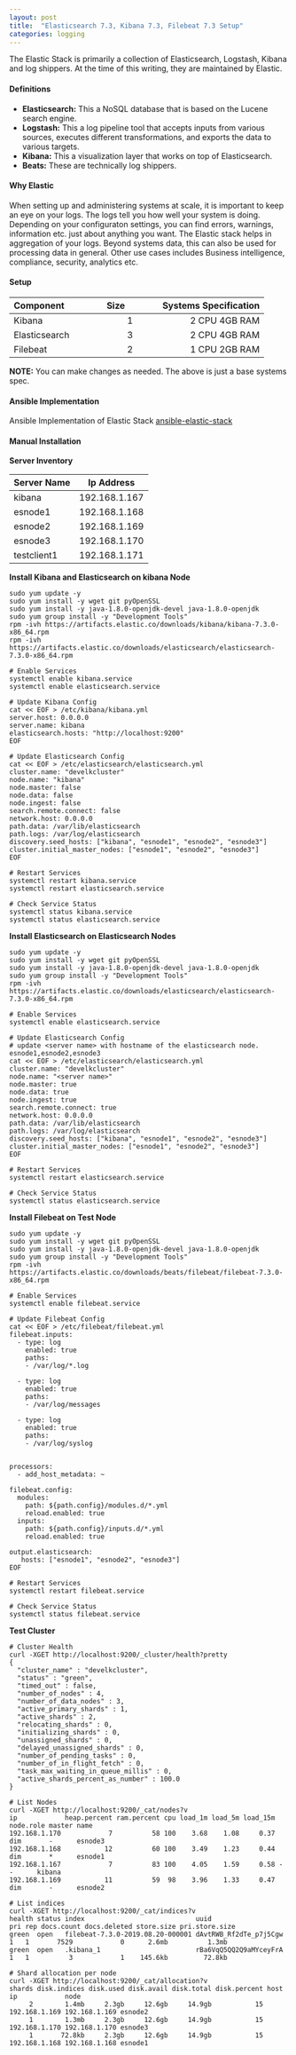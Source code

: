 ```yaml
---
layout: post
title:  "Elasticsearch 7.3, Kibana 7.3, Filebeat 7.3 Setup"
categories: logging
---
```


The Elastic Stack is primarily a collection of Elasticsearch, Logstash, Kibana and log shippers. At the time of this writing, they are maintained by Elastic. 

#### **Definitions**

* **Elasticsearch:** This a NoSQL database that is based on the Lucene search engine. 
* **Logstash:** This a log pipeline tool that accepts inputs from various sources, executes different transformations, and exports the data to various targets. 
* **Kibana:** This a visualization layer that works on top of Elasticsearch.
* **Beats:** These are technically log shippers.


#### **Why Elastic**
When setting up and administering systems at scale, it is important to keep an eye on your logs. The logs tell you how well your system is doing.
Depending on your configuraton settings, you can find errors, warnings, information etc. just about anything you want. The Elastic stack helps in
aggregation of your logs.
Beyond systems data, this can also be used for processing data in general. Other use cases includes Business intelligence, compliance, security, analytics etc.

#### **Setup**

|Component &nbsp; &nbsp; &nbsp; &nbsp; &nbsp; &nbsp; &nbsp; | Size &nbsp; &nbsp; &nbsp; &nbsp; &nbsp; &nbsp; | Systems Specification |
|:------------- |:----:| --------------------: |
|Kibana         |   1  |  2 CPU   4GB RAM      |
|Elasticsearch  |   3  |  2 CPU   4GB RAM      |
|Filebeat       |   2  |  1 CPU   2GB RAM      |

**NOTE:**
You can make changes as needed. The above is just a base systems spec.

#### **Ansible Implementation**

Ansible Implementation of Elastic Stack [ansible-elastic-stack](https://github.com/uonyekwuluje/ansible-elastic-cluster)


#### **Manual Installation**

**Server Inventory**

|Server Name  |  Ip Address    |
|--------------|------------------|
|kibana        |  192.168.1.167   |
|esnode1       |  192.168.1.168   |
|esnode2       |  192.168.1.169   |
|esnode3       |  192.168.1.170   |
|testclient1   |  192.168.1.171   |

**Install Kibana and Elasticsearch on kibana Node**
```
sudo yum update -y
sudo yum install -y wget git pyOpenSSL
sudo yum install -y java-1.8.0-openjdk-devel java-1.8.0-openjdk
sudo yum group install -y "Development Tools"
rpm -ivh https://artifacts.elastic.co/downloads/kibana/kibana-7.3.0-x86_64.rpm
rpm -ivh https://artifacts.elastic.co/downloads/elasticsearch/elasticsearch-7.3.0-x86_64.rpm

# Enable Services
systemctl enable kibana.service
systemctl enable elasticsearch.service

# Update Kibana Config
cat << EOF > /etc/kibana/kibana.yml
server.host: 0.0.0.0
server.name: kibana
elasticsearch.hosts: "http://localhost:9200"
EOF

# Update Elasticsearch Config
cat << EOF > /etc/elasticsearch/elasticsearch.yml
cluster.name: "develkcluster"
node.name: "kibana"
node.master: false
node.data: false
node.ingest: false
search.remote.connect: false
network.host: 0.0.0.0
path.data: /var/lib/elasticsearch
path.logs: /var/log/elasticsearch
discovery.seed_hosts: ["kibana", "esnode1", "esnode2", "esnode3"]
cluster.initial_master_nodes: ["esnode1", "esnode2", "esnode3"]
EOF 

# Restart Services
systemctl restart kibana.service
systemctl restart elasticsearch.service

# Check Service Status
systemctl status kibana.service
systemctl status elasticsearch.service
```




**Install Elasticsearch on Elasticsearch Nodes**
```
sudo yum update -y
sudo yum install -y wget git pyOpenSSL
sudo yum install -y java-1.8.0-openjdk-devel java-1.8.0-openjdk
sudo yum group install -y "Development Tools"
rpm -ivh https://artifacts.elastic.co/downloads/elasticsearch/elasticsearch-7.3.0-x86_64.rpm

# Enable Services
systemctl enable elasticsearch.service

# Update Elasticsearch Config
# update <server name> with hostname of the elasticsearch node. esnode1,esnode2,esnode3
cat << EOF > /etc/elasticsearch/elasticsearch.yml
cluster.name: "develkcluster"
node.name: "<server name>"
node.master: true
node.data: true
node.ingest: true
search.remote.connect: true
network.host: 0.0.0.0   
path.data: /var/lib/elasticsearch
path.logs: /var/log/elasticsearch
discovery.seed_hosts: ["kibana", "esnode1", "esnode2", "esnode3"]
cluster.initial_master_nodes: ["esnode1", "esnode2", "esnode3"]
EOF

# Restart Services
systemctl restart elasticsearch.service

# Check Service Status
systemctl status elasticsearch.service
```



**Install Filebeat on Test  Node**
```
sudo yum update -y
sudo yum install -y wget git pyOpenSSL
sudo yum install -y java-1.8.0-openjdk-devel java-1.8.0-openjdk
sudo yum group install -y "Development Tools"
rpm -ivh https://artifacts.elastic.co/downloads/beats/filebeat/filebeat-7.3.0-x86_64.rpm

# Enable Services
systemctl enable filebeat.service

# Update Filebeat Config
cat << EOF > /etc/filebeat/filebeat.yml
filebeat.inputs:
  - type: log
    enabled: true
    paths:
    - /var/log/*.log

  - type: log
    enabled: true
    paths:
    - /var/log/messages

  - type: log
    enabled: true
    paths:
    - /var/log/syslog


processors:
  - add_host_metadata: ~

filebeat.config:
  modules:
    path: ${path.config}/modules.d/*.yml
    reload.enabled: true
  inputs:
    path: ${path.config}/inputs.d/*.yml
    reload.enabled: true

output.elasticsearch:
   hosts: ["esnode1", "esnode2", "esnode3"]
EOF

# Restart Services
systemctl restart filebeat.service

# Check Service Status
systemctl status filebeat.service
```








**Test Cluster**
```
# Cluster Health
curl -XGET http://localhost:9200/_cluster/health?pretty
{
  "cluster_name" : "develkcluster",
  "status" : "green",
  "timed_out" : false,
  "number_of_nodes" : 4,
  "number_of_data_nodes" : 3,
  "active_primary_shards" : 1,
  "active_shards" : 2,
  "relocating_shards" : 0,
  "initializing_shards" : 0,
  "unassigned_shards" : 0,
  "delayed_unassigned_shards" : 0,
  "number_of_pending_tasks" : 0,
  "number_of_in_flight_fetch" : 0,
  "task_max_waiting_in_queue_millis" : 0,
  "active_shards_percent_as_number" : 100.0
}

# List Nodes
curl -XGET http://localhost:9200/_cat/nodes?v
ip            heap.percent ram.percent cpu load_1m load_5m load_15m node.role master name
192.168.1.170            7          58 100    3.68    1.08     0.37 dim       -      esnode3
192.168.1.168           12          60 100    3.49    1.23     0.44 dim       *      esnode1
192.168.1.167            7          83 100    4.05    1.59     0.58 -         -      kibana
192.168.1.169           11          59  98    3.96    1.33     0.47 dim       -      esnode2

# List indices
curl -XGET http://localhost:9200/_cat/indices?v
health status index                            uuid                   pri rep docs.count docs.deleted store.size pri.store.size
green  open   filebeat-7.3.0-2019.08.20-000001 dAvtRWB_Rf2dTe_p7j5Cgw   1   1       7529            0      2.6mb          1.3mb
green  open   .kibana_1                        rBa6VqQ5QQ2Q9aMYceyFrA   1   1          3            1    145.6kb         72.8kb

# Shard allocation per node
curl -XGET http://localhost:9200/_cat/allocation?v
shards disk.indices disk.used disk.avail disk.total disk.percent host          ip            node
     2        1.4mb     2.3gb     12.6gb     14.9gb           15 192.168.1.169 192.168.1.169 esnode2
     1        1.3mb     2.3gb     12.6gb     14.9gb           15 192.168.1.170 192.168.1.170 esnode3
     1       72.8kb     2.3gb     12.6gb     14.9gb           15 192.168.1.168 192.168.1.168 esnode1
```
